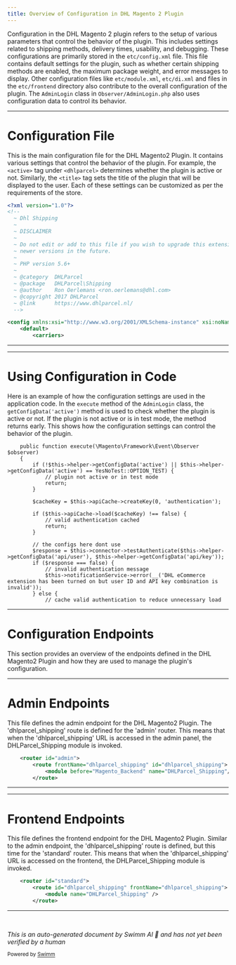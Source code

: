 ```yaml
---
title: Overview of Configuration in DHL Magento 2 Plugin
---
```

Configuration in the DHL Magento 2 plugin refers to the setup of various parameters that control the behavior of the plugin. This includes settings related to shipping methods, delivery times, usability, and debugging. These configurations are primarily stored in the `etc/config.xml` file. This file contains default settings for the plugin, such as whether certain shipping methods are enabled, the maximum package weight, and error messages to display. Other configuration files like `etc/module.xml`, `etc/di.xml` and files in the `etc/frontend` directory also contribute to the overall configuration of the plugin. The `AdminLogin` class in `Observer/AdminLogin.php` also uses configuration data to control its behavior.

<SwmSnippet path="/etc/config.xml" line="1">

---

# Configuration File

This is the main configuration file for the DHL Magento2 Plugin. It contains various settings that control the behavior of the plugin. For example, the `<active>` tag under `<dhlparcel>` determines whether the plugin is active or not. Similarly, the `<title>` tag sets the title of the plugin that will be displayed to the user. Each of these settings can be customized as per the requirements of the store.

```xml
<?xml version="1.0"?>
<!--
  ~ Dhl Shipping
  ~
  ~ DISCLAIMER
  ~
  ~ Do not edit or add to this file if you wish to upgrade this extension to
  ~ newer versions in the future.
  ~
  ~ PHP version 5.6+
  ~
  ~ @category  DHLParcel
  ~ @package   DHLParcel\Shipping
  ~ @author    Ron Oerlemans <ron.oerlemans@dhl.com>
  ~ @copyright 2017 DHLParcel
  ~ @link      https://www.dhlparcel.nl/
  -->

<config xmlns:xsi="http://www.w3.org/2001/XMLSchema-instance" xsi:noNamespaceSchemaLocation="urn:magento:module:Magento_Store:etc/config.xsd">
    <default>
        <carriers>
```

---

</SwmSnippet>

<SwmSnippet path="/Observer/AdminLogin.php" line="34">

---

# Using Configuration in Code

Here is an example of how the configuration settings are used in the application code. In the `execute` method of the `AdminLogin` class, the `getConfigData('active')` method is used to check whether the plugin is active or not. If the plugin is not active or is in test mode, the method returns early. This shows how the configuration settings can control the behavior of the plugin.

```hack
    public function execute(\Magento\Framework\Event\Observer $observer)
    {
        if (!$this->helper->getConfigData('active') || $this->helper->getConfigData('active') == YesNoTest::OPTION_TEST) {
            // plugin not active or in test mode
            return;
        }

        $cacheKey = $this->apiCache->createKey(0, 'authentication');

        if ($this->apiCache->load($cacheKey) !== false) {
            // valid authentication cached
            return;
        }

        // the configs here dont use
        $response = $this->connector->testAuthenticate($this->helper->getConfigData('api/user'), $this->helper->getConfigData('api/key'));
        if ($response === false) {
            // invalid authentication message
            $this->notificationService->error(__('DHL eCommerce extension has been turned on but user ID and API key combination is invalid'));
        } else {
            // cache valid authentication to reduce unnecessary load
```

---

</SwmSnippet>

# Configuration Endpoints

This section provides an overview of the endpoints defined in the DHL Magento2 Plugin and how they are used to manage the plugin's configuration.

<SwmSnippet path="/etc/adminhtml/routes.xml" line="21">

---

# Admin Endpoints

This file defines the admin endpoint for the DHL Magento2 Plugin. The 'dhlparcel_shipping' route is defined for the 'admin' router. This means that when the 'dhlparcel_shipping' URL is accessed in the admin panel, the DHLParcel_Shipping module is invoked.

```xml
    <router id="admin">
        <route frontName="dhlparcel_shipping" id="dhlparcel_shipping">
            <module before="Magento_Backend" name="DHLParcel_Shipping"/>
        </route>
```

---

</SwmSnippet>

<SwmSnippet path="/etc/frontend/routes.xml" line="20">

---

# Frontend Endpoints

This file defines the frontend endpoint for the DHL Magento2 Plugin. Similar to the admin endpoint, the 'dhlparcel_shipping' route is defined, but this time for the 'standard' router. This means that when the 'dhlparcel_shipping' URL is accessed on the frontend, the DHLParcel_Shipping module is invoked.

```xml
    <router id="standard">
        <route id="dhlparcel_shipping" frontName="dhlparcel_shipping">
            <module name="DHLParcel_Shipping" />
        </route>
```

---

</SwmSnippet>

&nbsp;

*This is an auto-generated document by Swimm AI 🌊 and has not yet been verified by a human*

<SwmMeta version="3.0.0" repo-id="Z2l0aHViJTNBJTNBZGhsLW1hZ2VudG8yLXBsdWdpbiUzQSUzQWdpbGFkbmF2b3Q=" repo-name="dhl-magento2-plugin"><sup>Powered by [Swimm](/)</sup></SwmMeta>
